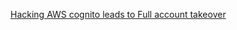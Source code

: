 [ Hacking AWS cognito leads to Full account takeover ](https://infosecwriteups.com/hacking-aws-cognito-misconfiguration-to-zero-click-account-takeover-36a209a0bd8a?gi=d8f921bd426d)
